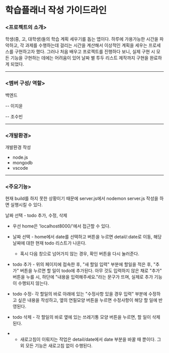 # 학습플래너 작성 가이드라인


### **<프로젝트의 소개>**

학생(중, 고, 대학생)들의 학습 계획 세우기를 돕는 앱이다. 
하루에 가용가능한 시간을 파악하고, 각 과제를 수행하는데 걸리는 시간을 계산해서 이상적인 계획을 세우는 프로세스를 구현하고자 했다. 
그러나 처음 배우고 프로젝트를 진행하다 보니, 실제 구현 시 모든 기능을 구현하는 데에는 어려움이 있어 날짜 별 투두 리스트 제작까지 구현을 완료하게 되었다. 

--- 

### **<멤버 구성/ 역할>**

백엔드


-- 이지윤


-- 조수빈


---

### **<개발환경>**

개발환경 작성
- node.js
- mongodb
- vscode
  
---

### **<주요기능>**
현재 build를 하지 못한 상황이기 때문에 server.js에서 nodemon server.js 작성을 하면 실행시킬 수 있다.

날짜 선택 - todo 추가, 수정, 삭제

* 우선 home은 'localhost8000/'에서 접근할 수 있다.

* 날짜 선택 - home에서 date를 선택하고 버튼을 누르면 detail/:date로 이동, 해당 날짜에 대한 현재 todo 리스트가 나온다.
  + 혹시 다음 창으로 넘어가지 않는 경우, 확인 버튼을 다시 눌러준다.
    
* todo 추가 - 위의 페이지에 접속한 후, "새 할일 입력" 부분에 할일을 적은 후, "추가" 버튼을 누르면 할 일이 todo에 추가된다. 아무 것도 입력하지 않은 채로 "추가" 버튼을 누를 시, 하단에 "내용을 입력해주세요."라는 문구가 뜨며, 실제로 추가 기능이 수행되지 않는다.
  
* todo 수정- 각 할일의 바로 아래에 있는 "수정사항 있을 경우 입력" 부분에 수정하고 싶은 내용을 작성하고, 옆의 연필모양 버튼을 누르면 수정사항이 해당 할 일에 반영된다.
  
* todo 삭제 - 각 할일의 바로 옆에 있는 쓰레기통 모양 버튼을 누르면, 할 일이 삭제된다.

* + 새로고침이 이뤄지는 작업은 detail/date에서 date 부분을 바꿀 때 뿐이다. 그 외 모든 기능은 새로고침 없이 수행된다.
  
